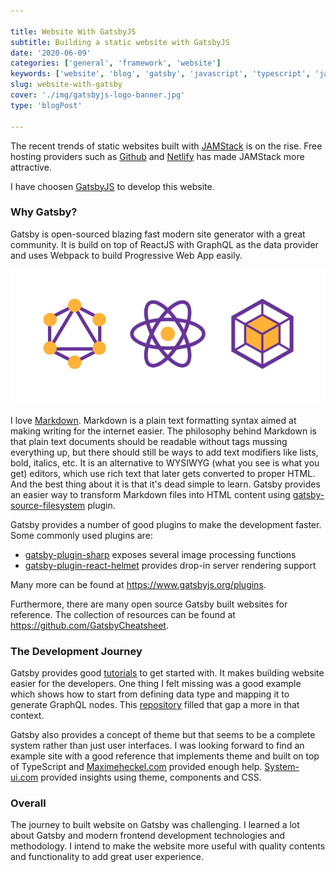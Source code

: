 ```yaml
---

title: Website With GatsbyJS
subtitle: Building a static website with GatsbyJS 
date: '2020-06-09'
categories: ['general', 'framework', 'website']
keywords: ['website', 'blog', 'gatsby', 'javascript', 'typescript', 'jam-stack', 'static-wesite']
slug: website-with-gatsby
cover: './img/gatsbyjs-logo-banner.jpg'
type: 'blogPost'

---
```


The recent trends of static websites built with [JAMStack](https://jamstack.org) is on the rise. Free hosting providers such as [Github](https://github.io) and [Netlify](https://netlify.com) has made JAMStack more attractive. 

I have choosen [GatsbyJS](https://www.gatsbyjs.org) to develop this website.


### Why Gatsby?
Gatsby is open-sourced blazing fast modern site generator with a great community. It is build on top of ReactJS with GraphQL as the data provider and uses Webpack to build Progressive Web App easily. 

![Gatsby powered by with React, GraphQL, Webpack](./img/react-graphql-webpack.png)


I love [Markdown](https://en.wikipedia.org/wiki/Markdown). Markdown is a plain text formatting syntax aimed at making writing for the internet easier. The philosophy behind Markdown is that plain text documents should be readable without tags mussing everything up, but there should still be ways to add text modifiers like lists, bold, italics, etc. It is an alternative to WYSIWYG (what you see is what you get) editors, which use rich text that later gets converted to proper HTML. And the best thing about it is that it's dead simple to learn. Gatsby provides an easier way to transform Markdown files into HTML content using [gatsby-source-filesystem](https://www.gatsbyjs.org/packages/gatsby-source-filesystem) plugin. 

Gatsby provides a number of good plugins to make the development faster. Some commonly used plugins are: 
- [gatsby-plugin-sharp](https://www.gatsbyjs.org/packages/gatsby-plugin-sharp) exposes several image processing functions
- [gatsby-plugin-react-helmet](https://www.gatsbyjs.org/packages/gatsby-plugin-react-helmet) provides drop-in server rendering support 

Many more can be found at https://www.gatsbyjs.org/plugins.

Furthermore, there are many open source Gatsby built websites for reference. The collection of resources can be found at https://github.com/GatsbyCheatsheet. 
 

### The Development Journey
Gatsby provides good [tutorials](https://www.gatsbyjs.org/tutorial) to get started with. It makes building website easier for the developers. One thing I felt missing was a good example which shows how to start from defining data type and mapping it to generate GraphQL nodes. This [repository](https://github.com/GatsbyCheatsheet/police-brutality-site) filled that gap a more in that context. 

Gatsby also provides a concept of theme but that seems to be a complete system rather than just user interfaces. I was looking forward to find an example site with a good reference that implements theme and built on top of TypeScript and [Maximeheckel.com](https://github.com/GatsbyCheatsheet/blog.maximeheckel.com) provided enough help. [System-ui.com](https://github.com/GatsbyCheatsheet/system-ui.com) provided insights using theme, components and CSS.


### Overall
The journey to built website on Gatsby was challenging. I learned a lot about  Gatsby and modern frontend development technologies and methodology.  I intend to make the website more useful with quality contents and functionality to add great user experience.

